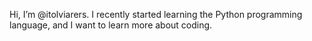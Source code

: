 Hi, I’m @itolviarers.
I recently started learning the Python programming language,
and I want to learn more about coding.

